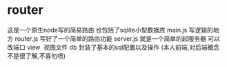 # router
这是一个原生node写的简易路由 也包括了sqlite小型数据库 
main.js 写逻辑的地方
router.js 写好了一个简单的路由功能
server.js 就是一个简单的起服务器 可以改端口
view  视图文件
db 封装了基本的sql配置以及操作
(本人前端,对后端概念不是很了解,不喜勿喷)

